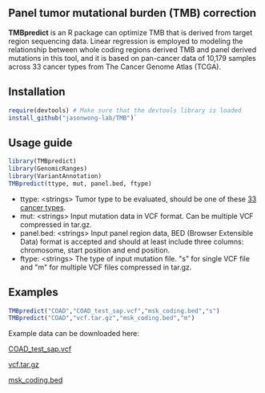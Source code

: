 ## Panel tumor mutational burden (TMB) correction
__TMBpredict__ is an R package can optimize TMB that is derived from target region sequencing data. Linear regression is employed to modeling the relationship between whole coding regions derived TMB and panel derived mutations in this tool, and it is based on pan-cancer data of 10,179 samples across 33 cancer types from The Cancer Genome Atlas (TCGA).

## Installation
```R
require(devtools) # Make sure that the devtools library is loaded  
install_github("jasonwong-lab/TMB")`  
```
## Usage guide
```R
library(TMBpredict)
library(GenomicRanges)
library(VariantAnnotation)
TMBpredict(ttype, mut, panel.bed, ftype)
```
* ttype: \<strings\> Tumor type to be evaluated, should be one of these [33 cancer types](https://github.com/jasonwong-lab/TMB/blob/main/Cancer_type.txt).  
* mut: \<strings\> Input mutation data in VCF format. Can be multiple VCF compressed in tar.gz.  
* panel.bed: \<strings\> Input panel region data, BED (Browser Extensible Data) format is accepted and should at least include three columns: chromosome, start position and end position.  
* ftype: \<strings\> The type of input mutation file. "s" for single VCF file and "m" for multiple VCF files compressed in tar.gz.  

## Examples
```R
TMBpredict("COAD","COAD_test_sap.vcf","msk_coding.bed","s")  
TMBpredict("COAD","vcf.tar.gz","msk_coding.bed","m")
```
Example data can be downloaded here:

[COAD_test_sap.vcf](https://raw.githubusercontent.com/jasonwong-lab/TMB/master/test/single_file/COAD_test_sap.vcf)

[vcf.tar.gz](https://github.com/jasonwong-lab/TMB/blob/master/test/multiple_file/vcf.tar.gz)

[msk_coding.bed](https://github.com/jasonwong-lab/TMB/blob/master/test/multiple_file/msk_coding.bed)


